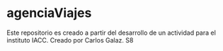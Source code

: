 # agenciaViajes
Este repositorio es creado a partir del desarrollo de un actividad para el instituto IACC. Creado por Carlos Galaz. S8
